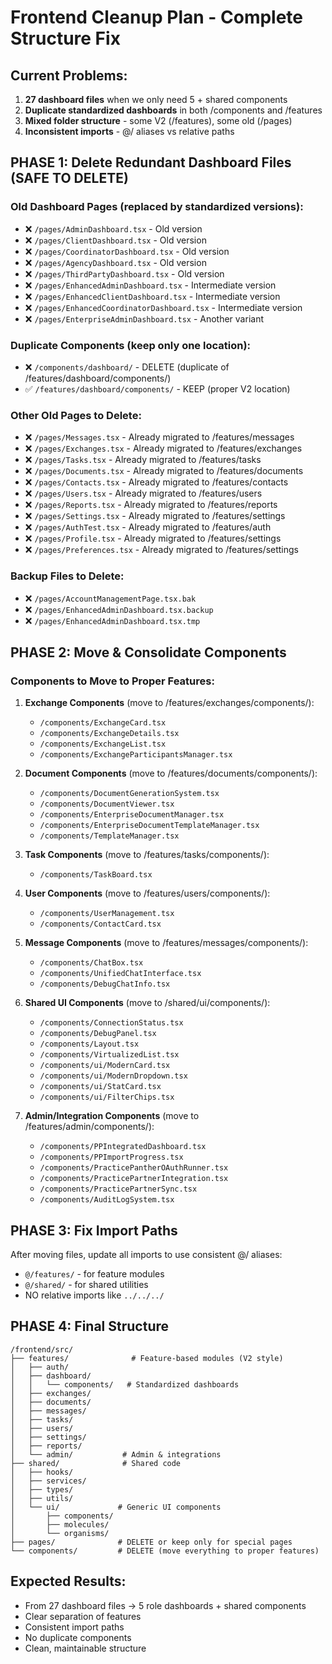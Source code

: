 # Frontend Cleanup Plan - Complete Structure Fix

## Current Problems:
1. **27 dashboard files** when we only need 5 + shared components
2. **Duplicate standardized dashboards** in both /components and /features
3. **Mixed folder structure** - some V2 (/features), some old (/pages)
4. **Inconsistent imports** - @/ aliases vs relative paths

## PHASE 1: Delete Redundant Dashboard Files (SAFE TO DELETE)

### Old Dashboard Pages (replaced by standardized versions):
- ❌ `/pages/AdminDashboard.tsx` - Old version
- ❌ `/pages/ClientDashboard.tsx` - Old version  
- ❌ `/pages/CoordinatorDashboard.tsx` - Old version
- ❌ `/pages/AgencyDashboard.tsx` - Old version
- ❌ `/pages/ThirdPartyDashboard.tsx` - Old version
- ❌ `/pages/EnhancedAdminDashboard.tsx` - Intermediate version
- ❌ `/pages/EnhancedClientDashboard.tsx` - Intermediate version
- ❌ `/pages/EnhancedCoordinatorDashboard.tsx` - Intermediate version
- ❌ `/pages/EnterpriseAdminDashboard.tsx` - Another variant

### Duplicate Components (keep only one location):
- ❌ `/components/dashboard/` - DELETE (duplicate of /features/dashboard/components/)
- ✅ `/features/dashboard/components/` - KEEP (proper V2 location)

### Other Old Pages to Delete:
- ❌ `/pages/Messages.tsx` - Already migrated to /features/messages
- ❌ `/pages/Exchanges.tsx` - Already migrated to /features/exchanges
- ❌ `/pages/Tasks.tsx` - Already migrated to /features/tasks
- ❌ `/pages/Documents.tsx` - Already migrated to /features/documents
- ❌ `/pages/Contacts.tsx` - Already migrated to /features/contacts
- ❌ `/pages/Users.tsx` - Already migrated to /features/users
- ❌ `/pages/Reports.tsx` - Already migrated to /features/reports
- ❌ `/pages/Settings.tsx` - Already migrated to /features/settings
- ❌ `/pages/AuthTest.tsx` - Already migrated to /features/auth
- ❌ `/pages/Profile.tsx` - Already migrated to /features/settings
- ❌ `/pages/Preferences.tsx` - Already migrated to /features/settings

### Backup Files to Delete:
- ❌ `/pages/AccountManagementPage.tsx.bak`
- ❌ `/pages/EnhancedAdminDashboard.tsx.backup`
- ❌ `/pages/EnhancedAdminDashboard.tsx.tmp`

## PHASE 2: Move & Consolidate Components

### Components to Move to Proper Features:
1. **Exchange Components** (move to /features/exchanges/components/):
   - `/components/ExchangeCard.tsx`
   - `/components/ExchangeDetails.tsx` 
   - `/components/ExchangeList.tsx`
   - `/components/ExchangeParticipantsManager.tsx`

2. **Document Components** (move to /features/documents/components/):
   - `/components/DocumentGenerationSystem.tsx`
   - `/components/DocumentViewer.tsx`
   - `/components/EnterpriseDocumentManager.tsx`
   - `/components/EnterpriseDocumentTemplateManager.tsx`
   - `/components/TemplateManager.tsx`

3. **Task Components** (move to /features/tasks/components/):
   - `/components/TaskBoard.tsx`

4. **User Components** (move to /features/users/components/):
   - `/components/UserManagement.tsx`
   - `/components/ContactCard.tsx`

5. **Message Components** (move to /features/messages/components/):
   - `/components/ChatBox.tsx`
   - `/components/UnifiedChatInterface.tsx`
   - `/components/DebugChatInfo.tsx`

6. **Shared UI Components** (move to /shared/ui/components/):
   - `/components/ConnectionStatus.tsx`
   - `/components/DebugPanel.tsx`
   - `/components/Layout.tsx`
   - `/components/VirtualizedList.tsx`
   - `/components/ui/ModernCard.tsx`
   - `/components/ui/ModernDropdown.tsx`
   - `/components/ui/StatCard.tsx`
   - `/components/ui/FilterChips.tsx`

7. **Admin/Integration Components** (move to /features/admin/components/):
   - `/components/PPIntegratedDashboard.tsx`
   - `/components/PPImportProgress.tsx`
   - `/components/PracticePantherOAuthRunner.tsx`
   - `/components/PracticePartnerIntegration.tsx`
   - `/components/PracticePartnerSync.tsx`
   - `/components/AuditLogSystem.tsx`

## PHASE 3: Fix Import Paths

After moving files, update all imports to use consistent @/ aliases:
- `@/features/` - for feature modules
- `@/shared/` - for shared utilities
- NO relative imports like `../../../`

## PHASE 4: Final Structure

```
/frontend/src/
├── features/              # Feature-based modules (V2 style)
│   ├── auth/
│   ├── dashboard/
│   │   └── components/   # Standardized dashboards
│   ├── exchanges/
│   ├── documents/
│   ├── messages/
│   ├── tasks/
│   ├── users/
│   ├── settings/
│   ├── reports/
│   └── admin/           # Admin & integrations
├── shared/              # Shared code
│   ├── hooks/
│   ├── services/
│   ├── types/
│   ├── utils/
│   └── ui/             # Generic UI components
│       ├── components/
│       ├── molecules/
│       └── organisms/
├── pages/              # DELETE or keep only for special pages
└── components/         # DELETE (move everything to proper features)
```

## Expected Results:
- From 27 dashboard files → 5 role dashboards + shared components
- Clear separation of features
- Consistent import paths
- No duplicate components
- Clean, maintainable structure